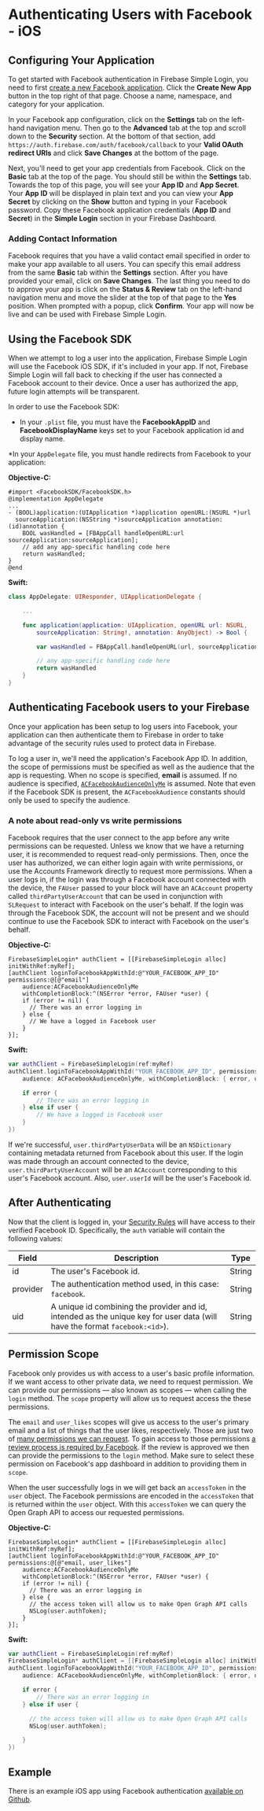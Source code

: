 # Authenticating Users with Facebook - iOS


## Configuring Your Application

To get started with Facebook authentication in Firebase Simple Login, you need to first [create a new Facebook application](https://developers.facebook.com/apps). Click the __Create New App__ button in the top right of that page. Choose a name, namespace, and category for your application.

In your Facebook app configuration, click on the __Settings__ tab on the left-hand navigation menu. Then go to the __Advanced__ tab at the top and scroll down to the __Security__ section. At the bottom of that section, add `https://auth.firebase.com/auth/facebook/callback` to your __Valid OAuth redirect URIs__ and click __Save Changes__ at the bottom of the page.

Next, you'll need to get your app credentials from Facebook. Click on the __Basic__ tab at the top of the page. You should still be within the __Settings__ tab. Towards the top of this page, you will see your __App ID__ and __App Secret__. Your __App ID__ will be displayed in plain text and you can view your __App Secret__ by clicking on the __Show__ button and typing in your Facebook password. Copy these Facebook application credentials (__App ID__ and __Secret__) in the __Simple Login__ section in your Firebase Dashboard.

### Adding Contact Information

Facebook requires that you have a valid contact email specified in order to make your app available to all users. You can specify this email address from the same __Basic__ tab within the __Settings__ section. After you have provided your email, click on __Save Changes__. The last thing you need to do to approve your app is click on the __Status & Review__ tab on the left-hand navigation menu and move the slider at the top of that page to the __Yes__ position. When prompted with a popup, click __Confirm__. Your app will now be live and can be used with Firebase Simple Login.


## Using the Facebook SDK

When we attempt to log a user into the application, Firebase Simple Login will use the Facebook iOS SDK, if it's included in your app. If not, Firebase Simple Login will fall back to checking if the user has connected a Facebook account to their device. Once a user has authorized the app, future login attempts will be transparent.

In order to use the Facebook SDK:

* In your `.plist` file, you must have the __FacebookAppID__ and __FacebookDisplayName__ keys set to your Facebook application id and display name.

*In your `AppDelegate` file, you must handle redirects from Facebook to your application:

__Objective-C:__
```objc
#import <FacebookSDK/FacebookSDK.h>
@implementation AppDelegate
...
- (BOOL)application:(UIApplication *)application openURL:(NSURL *)url
  sourceApplication:(NSString *)sourceApplication annotation:(id)annotation {
    BOOL wasHandled = [FBAppCall handleOpenURL:url sourceApplication:sourceApplication];
    // add any app-specific handling code here
    return wasHandled;
}
@end
```

__Swift:__
```swift
class AppDelegate: UIResponder, UIApplicationDelegate {

    ...

    func application(application: UIApplication, openURL url: NSURL,
        sourceApplication: String!, annotation: AnyObject) -> Bool {

        var wasHandled = FBAppCall.handleOpenURL(url, sourceApplication:sourceApplication)

        // any app-specific handling code here
        return wasHandled
    }
}
```


## Authenticating Facebook users to your Firebase

Once your application has been setup to log users into Facebook, your application can then authenticate them to Firebase in order to take advantage of the security rules used to protect data in Firebase.

To log a user in, we'll need the application's Facebook App ID. In addition, the scope of permissions must be specified as well as the audience that the app is requesting. When no scope is specified, __email__ is assumed. If no audience is specified, [`ACFacebookAudienceOnlyMe`](https://developer.apple.com/library/ios/documentation/Accounts/Reference/ACAccountStoreClassRef/ACAccountStore.html) is assumed. Note that even if the Facebook SDK is present, the `ACFacebookAudience` constants should only be used to specify the audience.

### A note about read-only vs write permissions

Facebook requires that the user connect to the app before any write permissions can be requested. Unless we know that we have a returning user, it is recommended to request read-only permissions. Then, once the user has authorized, we can either login again with write permissions, or use the Accounts Framework directly to request more permissions. When a user logs in, if the login was through a Facebook account connected with the device, the `FAUser` passed to your block will have an `ACAccount` property called `thirdPartyUserAccount` that can be used in conjunction with `SLRequest` to interact with Facebook on the user's behalf. If the login was through the Facebook SDK, the account will not be present and we should continue to use the Facebook SDK to interact with Facebook on the user's behalf.


__Objective-C:__
```objc
FirebaseSimpleLogin* authClient = [[FirebaseSimpleLogin alloc] initWithRef:myRef];
[authClient loginToFacebookAppWithId:@"YOUR_FACEBOOK_APP_ID" permissions:@[@"email"]
    audience:ACFacebookAudienceOnlyMe
    withCompletionBlock:^(NSError *error, FAUser *user) {
    if (error != nil) {
      // There was an error logging in
    } else {
      // We have a logged in Facebook user
    }
}];
```

__Swift:__
```swift
var authClient = FirebaseSimpleLogin(ref:myRef)
authClient.loginToFacebookAppWithId("YOUR_FACEBOOK_APP_ID", permissions: ["email"],
    audience: ACFacebookAudienceOnlyMe, withCompletionBlock: { error, user in

    if error {
        // There was an error logging in
    } else if user {
        // We have a logged in Facebook user
    }
})
```

If we're successful, `user.thirdPartyUserData` will be an `NSDictionary` containing metadata returned from Facebook about this user. If the login was made through an account connected to the device, `user.thirdPartyUserAccount` will be an `ACAccount` corresponding to this user's Facebook account. Also, `user.userId` will be the user's Facebook id.


## After Authenticating

Now that the client is logged in, your [Security Rules](https://www.firebase.com/docs/ios/guide/securing-data.html) will have access to their verified Facebook ID. Specifically, the `auth` variable will contain the following values:

| Field | Description | Type |
| --- | --- | --- |
| id | The user's Facebook id. | String |
| provider | The authentication method used, in this case: `facebook`. | String |
| uid | A unique id combining the provider and id, intended as the unique key for user data (will have the format `facebook:<id>`). | String |


## Permission Scope

Facebook only provides us with access to a user's basic profile information. If we want access to other private data, we need to request permission. We can provide our permissions — also known as scopes — when calling the `login` method. The `scope` property will allow us to request access the these permissions.

The `email` and `user_likes` scopes will give us access to the user's primary email and a list of things that the user likes, respectively. Those are just two of [many permissions we can request](https://developers.facebook.com/docs/facebook-login/permissions/). To gain access to those permissions [a review process is required by Facebook](https://developers.facebook.com/docs/facebook-login/permissions/#review). If the review is approved we then can provide the permissions to the `login` method. Make sure to select these permission on Facebook's app dashboard in addition to providing them in `scope`.

When the user successfully logs in we will get back an `accessToken` in the `user` object. The Facebook permissions are encoded in the `accessToken` that is returned within the `user` object. With this `accessToken` we can query the Open Graph API to access our requested permissions.

__Objective-C:__
```objc
FirebaseSimpleLogin* authClient = [[FirebaseSimpleLogin alloc] initWithRef:myRef];
[authClient loginToFacebookAppWithId:@"YOUR_FACEBOOK_APP_ID" permissions:@[@"email, user_likes"]
    audience:ACFacebookAudienceOnlyMe
    withCompletionBlock:^(NSError *error, FAUser *user) {
    if (error != nil) {
      // There was an error logging in
    } else {
      // the access token will allow us to make Open Graph API calls
      NSLog(user.authToken);
    }
}];
```

__Swift:__
```swift
var authClient = FirebaseSimpleLogin(ref:myRef)
FirebaseSimpleLogin* authClient = [[FirebaseSimpleLogin alloc] initWithRef:myRef];
authClient.loginToFacebookAppWithId("YOUR_FACEBOOK_APP_ID", permissions: ["email, user_likes"],
    audience: ACFacebookAudienceOnlyMe, withCompletionBlock: { error, user in

    if error {
        // There was an error logging in
    } else if user {

      // the access token will allow us to make Open Graph API calls
      NSLog(user.authToken);

    }
})
```


## Example

There is an example iOS app using Facebook authentication [available on Github](https://github.com/firebase/simple-login-demo-ios).
